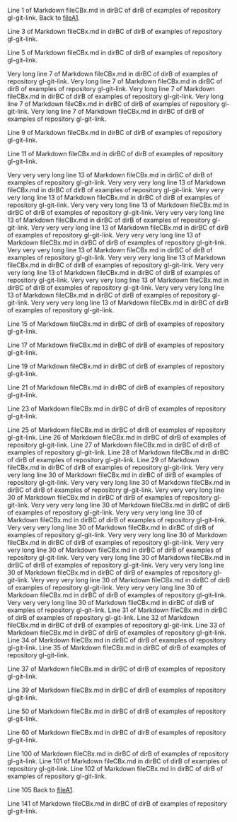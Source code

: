 Line 1 of Markdown fileCBx.md in dirBC of dirB of examples of repository gl-git-link. Back to [fileA1](gl:examples/dirA/fileA1.md).

Line 3 of Markdown fileCBx.md in dirBC of dirB of examples of repository gl-git-link.

Line 5 of Markdown fileCBx.md in dirBC of dirB of examples of repository gl-git-link.

Very long line 7 of Markdown fileCBx.md in dirBC of dirB of examples of repository gl-git-link. Very long line 7 of Markdown fileCBx.md in dirBC of dirB of examples of repository gl-git-link. Very long line 7 of Markdown fileCBx.md in dirBC of dirB of examples of repository gl-git-link. Very long line 7 of Markdown fileCBx.md in dirBC of dirB of examples of repository gl-git-link. Very long line 7 of Markdown fileCBx.md in dirBC of dirB of examples of repository gl-git-link.

Line 9 of Markdown fileCBx.md in dirBC of dirB of examples of repository gl-git-link.

Line 11 of Markdown fileCBx.md in dirBC of dirB of examples of repository gl-git-link.

Very very very long line 13 of Markdown fileCBx.md in dirBC of dirB of examples of repository gl-git-link. Very very very long line 13 of Markdown fileCBx.md in dirBC of dirB of examples of repository gl-git-link. Very very very long line 13 of Markdown fileCBx.md in dirBC of dirB of examples of repository gl-git-link. Very very very long line 13 of Markdown fileCBx.md in dirBC of dirB of examples of repository gl-git-link. Very very very long line 13 of Markdown fileCBx.md in dirBC of dirB of examples of repository gl-git-link. Very very very long line 13 of Markdown fileCBx.md in dirBC of dirB of examples of repository gl-git-link. Very very very long line 13 of Markdown fileCBx.md in dirBC of dirB of examples of repository gl-git-link. Very very very long line 13 of Markdown fileCBx.md in dirBC of dirB of examples of repository gl-git-link. Very very very long line 13 of Markdown fileCBx.md in dirBC of dirB of examples of repository gl-git-link. Very very very long line 13 of Markdown fileCBx.md in dirBC of dirB of examples of repository gl-git-link. Very very very long line 13 of Markdown fileCBx.md in dirBC of dirB of examples of repository gl-git-link. Very very very long line 13 of Markdown fileCBx.md in dirBC of dirB of examples of repository gl-git-link. Very very very long line 13 of Markdown fileCBx.md in dirBC of dirB of examples of repository gl-git-link.

Line 15 of Markdown fileCBx.md in dirBC of dirB of examples of repository gl-git-link.

Line 17 of Markdown fileCBx.md in dirBC of dirB of examples of repository gl-git-link.

Line 19 of Markdown fileCBx.md in dirBC of dirB of examples of repository gl-git-link.

Line 21 of Markdown fileCBx.md in dirBC of dirB of examples of repository gl-git-link.

Line 23 of Markdown fileCBx.md in dirBC of dirB of examples of repository gl-git-link.

Line 25 of Markdown fileCBx.md in dirBC of dirB of examples of repository gl-git-link.
Line 26 of Markdown fileCBx.md in dirBC of dirB of examples of repository gl-git-link.
Line 27 of Markdown fileCBx.md in dirBC of dirB of examples of repository gl-git-link.
Line 28 of Markdown fileCBx.md in dirBC of dirB of examples of repository gl-git-link.
Line 29 of Markdown fileCBx.md in dirBC of dirB of examples of repository gl-git-link.
Very very very long line 30 of Markdown fileCBx.md in dirBC of dirB of examples of repository gl-git-link. Very very very long line 30 of Markdown fileCBx.md in dirBC of dirB of examples of repository gl-git-link. Very very very long line 30 of Markdown fileCBx.md in dirBC of dirB of examples of repository gl-git-link. Very very very long line 30 of Markdown fileCBx.md in dirBC of dirB of examples of repository gl-git-link. Very very very long line 30 of Markdown fileCBx.md in dirBC of dirB of examples of repository gl-git-link. Very very very long line 30 of Markdown fileCBx.md in dirBC of dirB of examples of repository gl-git-link. Very very very long line 30 of Markdown fileCBx.md in dirBC of dirB of examples of repository gl-git-link. Very very very long line 30 of Markdown fileCBx.md in dirBC of dirB of examples of repository gl-git-link. Very very very long line 30 of Markdown fileCBx.md in dirBC of dirB of examples of repository gl-git-link. Very very very long line 30 of Markdown fileCBx.md in dirBC of dirB of examples of repository gl-git-link. Very very very long line 30 of Markdown fileCBx.md in dirBC of dirB of examples of repository gl-git-link. Very very very long line 30 of Markdown fileCBx.md in dirBC of dirB of examples of repository gl-git-link. Very very very long line 30 of Markdown fileCBx.md in dirBC of dirB of examples of repository gl-git-link.
Line 31 of Markdown fileCBx.md in dirBC of dirB of examples of repository gl-git-link.
Line 32 of Markdown fileCBx.md in dirBC of dirB of examples of repository gl-git-link.
Line 33 of Markdown fileCBx.md in dirBC of dirB of examples of repository gl-git-link.
Line 34 of Markdown fileCBx.md in dirBC of dirB of examples of repository gl-git-link.
Line 35 of Markdown fileCBx.md in dirBC of dirB of examples of repository gl-git-link.

Line 37 of Markdown fileCBx.md in dirBC of dirB of examples of repository gl-git-link.

Line 39 of Markdown fileCBx.md in dirBC of dirB of examples of repository gl-git-link.










Line 50 of Markdown fileCBx.md in dirBC of dirB of examples of repository gl-git-link.









Line 60 of Markdown fileCBx.md in dirBC of dirB of examples of repository gl-git-link.







































Line 100 of Markdown fileCBx.md in dirBC of dirB of examples of repository gl-git-link.
Line 101 of Markdown fileCBx.md in dirBC of dirB of examples of repository gl-git-link.
Line 102 of Markdown fileCBx.md in dirBC of dirB of examples of repository gl-git-link.


Line 105 Back to [fileA1](gl:examples/dirA/fileA1.md).






































Line 141 of Markdown fileCBx.md in dirBC of dirB of examples of repository gl-git-link.